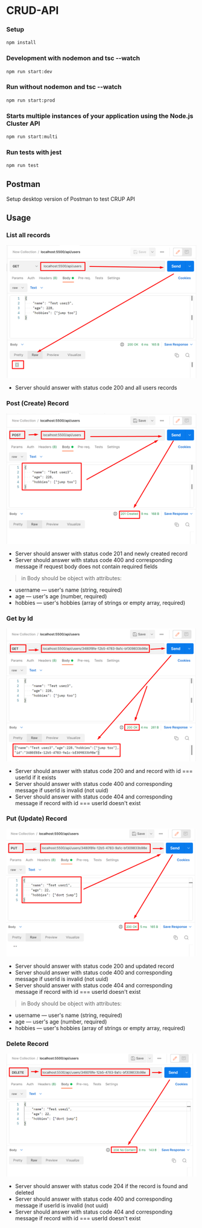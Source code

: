 # CRUD-API
### Setup

```bash
npm install
```

### Development with nodemon and tsc --watch

```bash
npm run start:dev
```

### Run without nodemon and tsc --watch

```bash
npm run start:prod
```

### Starts multiple instances of your application using the Node.js Cluster API 

```bash
npm run start:multi
```

### Run tests with jest

```bash
npm run test
```

## Postman

Setup desktop version of Postman to test CRUP API

## Usage

### List all records

![Example Get all records](docs/getList.png)

- Server should answer with status code 200 and all users records

### Post (Create) Record

![Example Post (Create) new record](docs/post.png)

- Server should answer with status code 201 and newly created record
- Server should answer with status code 400 and corresponding message if request body does not contain required fields

> in Body should be object with attributes:
- username — user's name (string, required)
- age — user's age (number, required)
- hobbies — user's hobbies (array of strings or empty array, required)

### Get by Id

![Example Get by ID](docs/getByID.png)

- Server should answer with status code 200 and and record with id === userId if it exists
- Server should answer with status code 400 and corresponding message if userId is invalid (not uuid)
- Server should answer with status code 404 and corresponding message if record with id === userId doesn't exist

### Put (Update) Record

![Example Put (Update)](docs/put.png)

- Server should answer with status code 200 and updated record
- Server should answer with status code 400 and corresponding message if userId is invalid (not uuid)
- Server should answer with status code 404 and corresponding message if record with id === userId doesn't exist

> in Body should be object with attributes:
- username — user's name (string, required)
- age — user's age (number, required)
- hobbies — user's hobbies (array of strings or empty array, required)
### Delete Record

![Example Delete](docs/delete.png)

- Server should answer with status code 204 if the record is found and deleted
- Server should answer with status code 400 and corresponding message if userId is invalid (not uuid)
- Server should answer with status code 404 and corresponding message if record with id === userId doesn't exist

